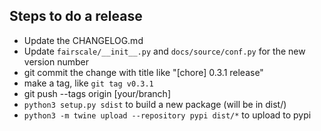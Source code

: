 ## Steps to do a release

- Update the CHANGELOG.md
- Update `fairscale/__init__.py` and `docs/source/conf.py` for the new version number
- git commit the change with title like "[chore] 0.3.1 release"
- make a tag, like `git tag v0.3.1`
- git push --tags origin [your/branch]
- `python3 setup.py sdist` to build a new package (will be in dist/)
- `python3 -m twine upload --repository pypi dist/*` to upload to pypi

